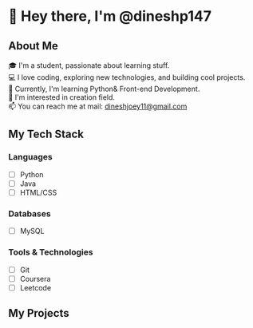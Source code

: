 # 👋 Hey there, I'm @dineshp147

## About Me

🎓 I'm a student, passionate about learning stuff.  
💻 I love coding, exploring new technologies, and building cool projects.  
🌱 Currently, I'm learning Python& Front-end Development.  
🤔 I'm interested in creation field.  
📫 You can reach me at mail: dineshjoey11@gmail.com  

## My Tech Stack

### Languages
- [ ] Python
- [ ] Java
- [ ] HTML/CSS

### Databases

- [ ] MySQL

### Tools & Technologies
- [ ] Git
- [ ] Coursera
- [ ] Leetcode

## My Projects


 

